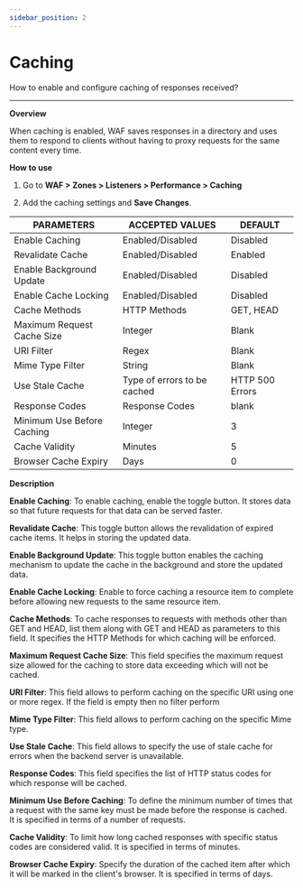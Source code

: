 ```yaml
---
sidebar_position: 2
---
```

# Caching

How to enable and configure caching of responses received?

---

**Overview**

When caching is enabled, WAF saves responses in a directory and uses them to respond to clients without having to proxy requests for the same content every time.

**How to use**

1. Go to **WAF > Zones > Listeners > Performance > Caching**

2. Add the caching settings and **Save Changes**.

| PARAMETERS                 | ACCEPTED VALUES             | DEFAULT         |
|----------------------------|-----------------------------|-----------------|
| Enable Caching             | Enabled/Disabled            | Disabled        |
| Revalidate Cache           | Enabled/Disabled            | Enabled         |
| Enable Background Update   | Enabled/Disabled            | Disabled        |
| Enable Cache Locking       | Enabled/Disabled            | Disabled        |
| Cache Methods              | HTTP Methods                | GET, HEAD       |
| Maximum Request Cache Size | Integer                     | Blank           |
| URI Filter                 | Regex                       | Blank           |
| Mime Type Filter           | String                      | Blank           |
| Use Stale Cache            | Type of errors to be cached | HTTP 500 Errors |
| Response Codes             | Response Codes              | blank           |
| Minimum Use Before Caching | Integer                     | 3               |
| Cache Validity             | Minutes                     | 5               |
| Browser Cache Expiry       | Days                        | 0               |

**Description**

**Enable Caching**: To enable caching, enable the toggle button. It stores data so that future requests for that data can be served faster.

**Revalidate Cache**: This toggle button allows the revalidation of expired cache items. It helps in storing the updated data.

**Enable Background Update**: This toggle button enables the caching mechanism to update the cache in the background and store the updated data.

**Enable Cache Locking**: Enable to force caching a resource item to complete before allowing new requests to the same resource item.

**Cache Methods**: To cache responses to requests with methods other than GET and HEAD, list them along with GET and HEAD as parameters to this field. It specifies the HTTP Methods for which caching will be enforced.

**Maximum Request Cache Size**: This field specifies the maximum request size allowed for the caching to store data exceeding which will not be cached.

**URI Filter**: This field allows to perform caching on the specific URI using one or more regex. If the field is empty then no filter perform

**Mime Type Filter**: This field allows to perform caching on the specific Mime type.

**Use Stale Cache**: This field allows to specify the use of stale cache for errors when the backend server is unavailable.

**Response Codes**: This field specifies the list of HTTP status codes for which response will be cached.

**Minimum Use Before Caching**: To define the minimum number of times that a request with the same key must be made before the response is cached. It is specified in terms of a number of requests.

**Cache Validity**: To limit how long cached responses with specific status codes are considered valid. It is specified in terms of minutes.

**Browser Cache Expiry**: Specify the duration of the cached item after which it will be marked in the client's browser. It is specified in terms of days.
